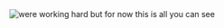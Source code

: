 <img src="Under construction check back soon.jpg" alt="were working hard but for now this is all you can see ">
